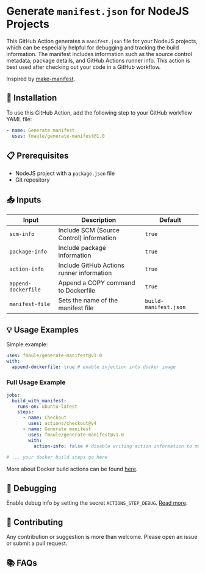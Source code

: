 # Generate `manifest.json` for NodeJS Projects

This GitHub Action generates a `manifest.json` file for your NodeJS projects, which can be especially helpful for debugging and tracking the build information. The manifest includes information such as the source control metadata, package details, and GitHub Actions runner info. This action is best used after checking out your code in a GitHub workflow.

Inspired by [make-manifest](https://github.com/guidesmiths/make-manifest).

## 🚀 Installation
To use this GitHub Action, add the following step to your GitHub workflow YAML file:

```yaml
- name: Generate manifest
  uses: fmaule/generate-manifest@1.0
```

## 📋 Prerequisites
- NodeJS project with a `package.json` file
- Git repository

## 📥 Inputs

| Input              | Description                               | Default |
|--------------------|-------------------------------------------|---------|
| `scm-info`         | Include SCM (Source Control) information  | `true`    |
| `package-info`     | Include package information               | `true`    |
| `action-info`      | Include GitHub Actions runner information | `true`    |
| `append-dockerfile`| Append a COPY command to Dockerfile       | `true`   |
| `manifest-file`    | Sets the name of the manifest file        | `build-manifest.json`|

## 💡 Usage Examples

Simple example:

```yaml
uses: fmaule/generate-manifest@v1.0
with:
  append-dockerfile: true # enable injection into docker image
```

### Full Usage Example

```yaml
jobs:
  build_with_manifest:
    runs-on: ubuntu-latest
    steps:
      - name: Checkout
        uses: actions/checkout@v4
      - name: Generate manifest
        uses: fmaule/generate-manifest@v1.0
        with:
          action-info: false # disable writing action information to manifest
          
# ... your docker build steps go here
```

More about Docker build actions can be found [here](https://github.com/docker/build-push-action).

## 🐛 Debugging
Enable debug info by setting the secret `ACTIONS_STEP_DEBUG`. [Read more](https://github.com/actions/toolkit/blob/main/docs/action-debugging.md#step-debug-logs).

## 👏 Contributing
Any contribution or suggestion is more than welcome. Please open an issue or submit a pull request.

## 📚 FAQs

